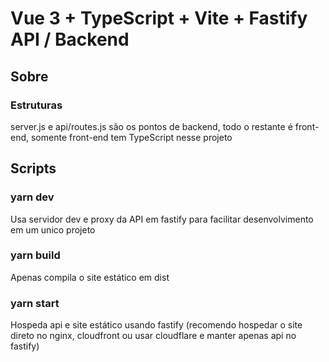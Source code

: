 # Vue 3 + TypeScript + Vite + Fastify API / Backend

## Sobre

### Estruturas
server.js e api/routes.js são os pontos de backend, todo o restante é front-end, somente front-end tem TypeScript nesse projeto

## Scripts

### yarn dev
Usa servidor dev e proxy da API em fastify para facilitar desenvolvimento em um unico projeto

### yarn build
Apenas compila o site estático em dist

### yarn start
Hospeda api e site estático usando fastify (recomendo hospedar o site direto no nginx, cloudfront ou usar cloudflare e manter apenas api no fastify)



